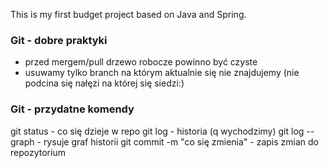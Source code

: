 This is my first budget project based on Java and Spring.

### Git - dobre praktyki
- przed mergem/pull drzewo robocze powinno być czyste
- usuwamy tylko branch na którym aktualnie się nie znajdujemy (nie podcina się nałęzi na której się siedzi:)

### Git - przydatne komendy
git status - co się dzieje w repo
git log - historia (q wychodzimy)
git log --graph - rysuje graf historii
git commit -m "co się zmienia" - zapis zmian do repozytorium
